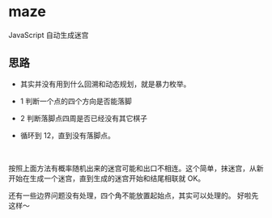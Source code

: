 # maze
JavaScript 自动生成迷宫

## 思路

- 其实并没有用到什么回溯和动态规划，就是暴力枚举。

- 1 判断一个点的四个方向是否能落脚
- 2 判断落脚点四周是否已经没有其它棋子
- 循环到 12，直到没有落脚点。
    
    

按照上面方法有概率随机出来的迷宫可能和出口不相连。这个简单，抹迷宫，从新开始在生成一个迷宫，直到生成的迷宫开始和结尾相联就 OK。

还有一些边界问题没有处理，四个角不能放置起始点，其实可以处理的。 好啦先这样～


